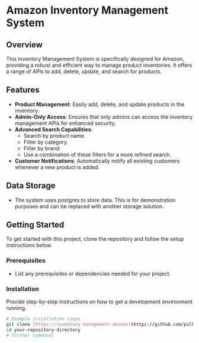 # Amazon Inventory Management System

## Overview
This Inventory Management System is specifically designed for Amazon, providing a robust and efficient way to manage product inventories. It offers a range of APIs to add, delete, update, and search for products.

## Features
- **Product Management**: Easily add, delete, and update products in the inventory.
- **Admin-Only Access**: Ensures that only admins can access the inventory management APIs for enhanced security.
- **Advanced Search Capabilities**:
    - Search by product name.
    - Filter by category.
    - Filter by brand.
    - Use a combination of these filters for a more refined search.
- **Customer Notifications**: Automatically notify all existing customers whenever a new product is added.

## Data Storage
- The system uses postgres to store data. This is for demonstration purposes and can be replaced with another storage solution.

## Getting Started
To get started with this project, clone the repository and follow the setup instructions below.

### Prerequisites
- List any prerequisites or dependencies needed for your project.

### Installation
Provide step-by-step instructions on how to get a development environment running.

```bash
# Example installation steps
git clone [https://inventory-management-amazon](https://github.com/pulkitpagare/inventory-management-amazon)https://github.com/pulkitpagare/inventory-management-amazon
cd your-repository-directory
# further commands